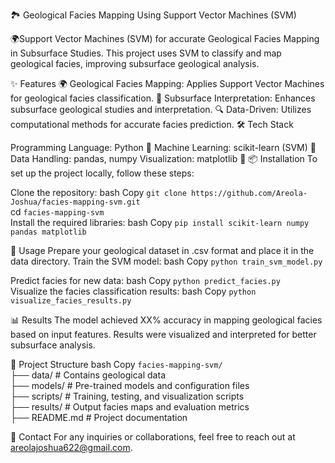 🏞 Geological Facies Mapping Using Support Vector Machines (SVM) 

🌍Support Vector Machines (SVM) for accurate Geological Facies Mapping in Subsurface Studies. This project uses SVM to classify and map geological facies, improving subsurface geological analysis.

✨ Features
🌍 Geological Facies Mapping: Applies Support Vector Machines for geological facies classification.
🧭 Subsurface Interpretation: Enhances subsurface geological studies and interpretation.
🔍 Data-Driven: Utilizes computational methods for accurate facies prediction.
🛠️ Tech Stack

Programming Language: Python 🐍
Machine Learning: scikit-learn (SVM) 🧠
Data Handling: pandas, numpy
Visualization: matplotlib 🎨
📦 Installation
To set up the project locally, follow these steps:

Clone the repository:
bash
Copy 
`git clone https://github.com/Areola-Joshua/facies-mapping-svm.git`  
cd `facies-mapping-svm`  
Install the required libraries:
bash
Copy 
`pip install scikit-learn numpy pandas matplotlib`

🚀 Usage
Prepare your geological dataset in .csv format and place it in the data directory.
Train the SVM model:
bash
Copy 
`python train_svm_model.py`

Predict facies for new data:
bash
Copy 
`python predict_facies.py`  
Visualize the facies classification results:
bash
Copy 
`python visualize_facies_results.py`

📊 Results
The model achieved XX% accuracy in mapping geological facies based on input features.
Results were visualized and interpreted for better subsurface analysis.

📂 Project Structure
bash
Copy 
`facies-mapping-svm/`  
├── data/                  # Contains geological data  
├── models/                # Pre-trained models and configuration files  
├── scripts/               # Training, testing, and visualization scripts  
├── results/               # Output facies maps and evaluation metrics  
├── README.md              # Project documentation 

📧 Contact
For any inquiries or collaborations, feel free to reach out at areolajoshua622@gmail.com.
